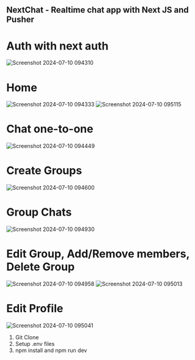 ## NextChat - Realtime chat app with Next JS and Pusher

# Auth with next auth
![Screenshot 2024-07-10 094310](https://github.com/Sanjayng125/next-chat/assets/106653066/98d158bc-52c3-4aff-8eaa-784ee50e8fee)

# Home
![Screenshot 2024-07-10 094333](https://github.com/Sanjayng125/next-chat/assets/106653066/1f926ecd-373b-4a23-bea1-96cd4c1700e3)
![Screenshot 2024-07-10 095115](https://github.com/Sanjayng125/next-chat/assets/106653066/0329d2b6-925b-4f8f-bd95-20b62512f578)

# Chat one-to-one
![Screenshot 2024-07-10 094449](https://github.com/Sanjayng125/next-chat/assets/106653066/1d82860a-3660-4f78-9f78-e8325dd790cb)

# Create Groups
![Screenshot 2024-07-10 094600](https://github.com/Sanjayng125/next-chat/assets/106653066/9cf089dd-b4eb-4142-a82e-d9055866905b)

# Group Chats
![Screenshot 2024-07-10 094930](https://github.com/Sanjayng125/next-chat/assets/106653066/58bb59b6-e431-475e-9b10-fdc671503d8e)

# Edit Group, Add/Remove members, Delete Group
![Screenshot 2024-07-10 094958](https://github.com/Sanjayng125/next-chat/assets/106653066/639f1a37-3502-4f2c-b218-f5851e8ac119)
![Screenshot 2024-07-10 095013](https://github.com/Sanjayng125/next-chat/assets/106653066/fc027ecc-be8f-4a78-aaf9-6e82c07609da)

# Edit Profile
![Screenshot 2024-07-10 095041](https://github.com/Sanjayng125/next-chat/assets/106653066/1eeda7ad-ecea-4602-8226-8ceceb4767a9)

1) Git Clone<br>
2) Setup .env files<br>
3) npm install and npm run dev<br>
